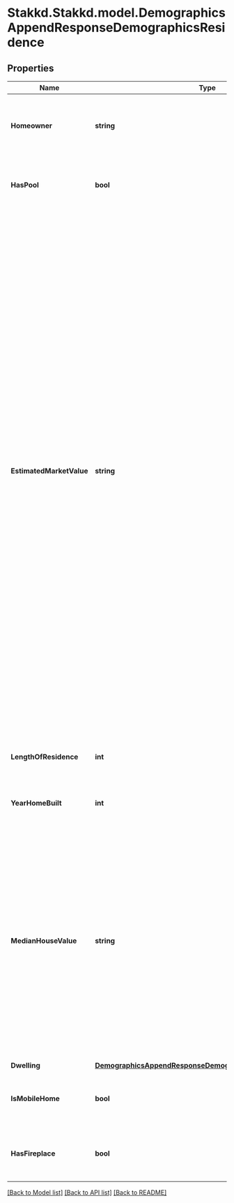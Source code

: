 # Stakkd.Stakkd.model.DemographicsAppendResponseDemographicsResidence

## Properties

Name | Type | Description | Notes
------------ | ------------- | ------------- | -------------
**Homeowner** | **string** | Indicates whether the person is the owner or a tenant of the residence. | [optional] 
**HasPool** | **bool** | Indicates whether the residence is flagged as having a pool. | [optional] 
**EstimatedMarketValue** | **string** | The estimated market value of the residence, where A &#x3D; $1, 000 - $24, 999; B &#x3D; $25, 000 - $49, 999; C &#x3D; $50, 000 - $74, 999; D &#x3D; $75, 000 - $99, 999; E &#x3D; $100, 000 - $124, 999; F &#x3D; $125, 000 - $149, 999; G &#x3D; $150, 000 - $174, 999; H &#x3D; $175, 000 - $199, 999; I &#x3D; $200, 000 - $224, 999; J &#x3D; $225, 000 - $249, 999; K &#x3D; $250, 000 - $274, 999; L &#x3D; $275, 000 - $299, 999; M &#x3D; $300, 000 - $349, 999; N &#x3D; $350, 000 - $399, 999; O &#x3D; $400, 000 - $449, 999; P &#x3D; $450, 000 - $499, 999; Q &#x3D; $500, 000 - $749, 999; R &#x3D; $750, 000 - $999, 999; S &#x3D; &gt; $999,999. | [optional] 
**LengthOfResidence** | **int** | The number of years the person has lived at the residence. | [optional] 
**YearHomeBuilt** | **int** | The year the residence was built. | [optional] 
**MedianHouseValue** | **string** | The median value of the residence, where A &#x3D; &lt; $50, 000; B &#x3D; $50, 000 - $99, 999; C &#x3D; $100, 000 - $149, 999; D &#x3D; $150, 000 - $249, 999; E &#x3D; $250, 000 - $349, 999; F &#x3D; $350, 000 - $499, 999; G &#x3D; $500, 000 - $749, 999; H &#x3D; $750, 000 - $999, 999; I &#x3D; &gt; $999,999. | [optional] 
**Dwelling** | [**DemographicsAppendResponseDemographicsResidenceDwelling**](DemographicsAppendResponseDemographicsResidenceDwelling.md) |  | [optional] 
**IsMobileHome** | **bool** | Indicates whether the residence is flagged as a mobile home. | [optional] 
**HasFireplace** | **bool** | Indicates whether the residence is flagged as having a fireplace. | [optional] 

[[Back to Model list]](../README.md#documentation-for-models) [[Back to API list]](../README.md#documentation-for-api-endpoints) [[Back to README]](../README.md)

